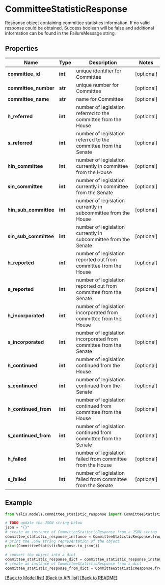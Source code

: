 # CommitteeStatisticResponse

Response object containing committee statistics information. If no valid response   could be obtained, Success boolean will be false and additional information can be found   in the FailureMessage string.

## Properties

Name | Type | Description | Notes
------------ | ------------- | ------------- | -------------
**committee_id** | **int** | unique identifier for Committee | [optional] 
**committee_number** | **str** | unique number for Committee | [optional] 
**committee_name** | **str** | name for Committee | [optional] 
**h_referred** | **int** | number of legislation referred to the committee from the House | [optional] 
**s_referred** | **int** | number of legislation referred to the committee from the Senate | [optional] 
**hin_committee** | **int** | number of legislation currently in committee from the House | [optional] 
**sin_committee** | **int** | number of legislation currently in committee from the Senate | [optional] 
**hin_sub_committee** | **int** | number of legislation currently in subcommittee from the House | [optional] 
**sin_sub_committee** | **int** | number of legislation currently in subcommittee from the Senate | [optional] 
**h_reported** | **int** | number of legislation reported out from committee from the House | [optional] 
**s_reported** | **int** | number of legislation reported out from committee from the Senate | [optional] 
**h_incorporated** | **int** | number of legislation incorporated from committee from the House | [optional] 
**s_incorporated** | **int** | number of legislation incorporated from committee from the Senate | [optional] 
**h_continued** | **int** | number of legislation continued from the House | [optional] 
**s_continued** | **int** | number of legislation continued from the Senate | [optional] 
**h_continued_from** | **int** | number of legislation continued from committee from the House | [optional] 
**s_continued_from** | **int** | number of legislation continued from committee from the Senate | [optional] 
**h_failed** | **int** | number of legislation failed from committee from the House | [optional] 
**s_failed** | **int** | number of legislation failed from committee from the Senate | [optional] 

## Example

```python
from valis.models.committee_statistic_response import CommitteeStatisticResponse

# TODO update the JSON string below
json = "{}"
# create an instance of CommitteeStatisticResponse from a JSON string
committee_statistic_response_instance = CommitteeStatisticResponse.from_json(json)
# print the JSON string representation of the object
print(CommitteeStatisticResponse.to_json())

# convert the object into a dict
committee_statistic_response_dict = committee_statistic_response_instance.to_dict()
# create an instance of CommitteeStatisticResponse from a dict
committee_statistic_response_from_dict = CommitteeStatisticResponse.from_dict(committee_statistic_response_dict)
```
[[Back to Model list]](../README.md#documentation-for-models) [[Back to API list]](../README.md#documentation-for-api-endpoints) [[Back to README]](../README.md)


